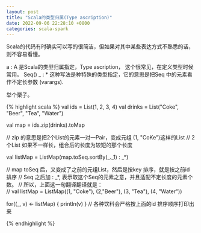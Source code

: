 ```yaml
---
layout: post
title: "Scala的类型归属(Type ascription)"
date: 2022-09-06 22:28:10 +0800
categories: scala-spark
--- 
```


Scala的代码有时确实可以写的很简洁，但如果对其中某些表达方式不熟悉的话，则不容易看懂。

a : A 是Scala的类型归属指定，Type ascription， 这个很常见，在定义类型时候常用。 Seq() _ : * 这种写法是种特殊的类型指定，它的意思是把Seq 中的元素看作不定长参数 (varargs).

举个栗子。

{% highlight scala %}
val ids = List(1, 2, 3, 4)
val drinks = List("Coke", "Beer", "Tea", "Water")

val map = ids.zip(drinks).toMap

// zip 的意思是把2个List的元素一对一Pair，变成元组 (1, "CoKe")这样的List
// 2个List 如果不一样长，组合后的长度为较短的那个长度

val listMap = ListMap(map.toSeq.sortBy(_._1) : _*)

// map toSeq 后，又变成了之前的元组List，然后是按key 排序，就是按之前id 排序
// Seq 之后加 : _*, 表示取这个Seq的元素之意，并且适配不定长度的元素个数。
// 所以，上面这一句翻译翻译就是：  
// val listMap = ListMap((1, "Coke"), (2,"Beer"), (3, "Tea"), (4, "Water")) 

for((_, v) <- listMap) {
    println(v)
}
// 各种饮料会严格按上面的id 排序顺序打印出来

{% endhighlight %}





